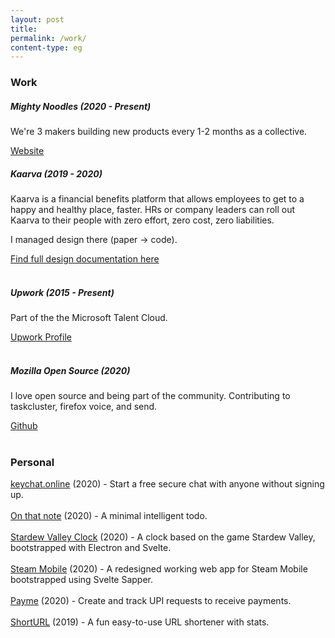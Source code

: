 ```yaml
---
layout: post
title:
permalink: /work/
content-type: eg
---
```


### Work

##### Mighty Noodles (2020 - Present)

We're 3 makers building new products every 1-2 months as a collective.

[Website](https://mightynoodles.com)  

##### Kaarva (2019 - 2020)

Kaarva is a financial benefits platform that allows employees to get to a happy and healthy place, faster. HRs or company leaders can roll out Kaarva to their people with zero effort, zero cost, zero liabilities.

I managed design there (paper → code).

[Find full design documentation here](https://kaarvadesign.now.sh/)  
<br>

##### Upwork (2015 - Present)

Part of the the Microsoft Talent Cloud.

[Upwork Profile](https://www.upwork.com/freelancers/~019a529e93d0125d71)  
<br>

##### Mozilla Open Source (2020)

I love open source and being part of the community. Contributing to taskcluster, firefox voice, and send.

[Github](https://www.github.com/rohanharikr)
<br>
<br>

### Personal

[keychat.online](https://www.producthunt.com/posts/keychat) (2020) - Start a free secure chat with anyone without signing up.  
  <br>
[On that note](https://www.producthunt.com/posts/on-that-note) (2020) - A minimal intelligent todo.  
  <br>
[Stardew Valley Clock](https://github.com/rohanharikr/StardewValleyClock) (2020) - A clock based on the game Stardew Valley, bootstrapped with Electron and Svelte.  
  <br>
[Steam Mobile](https://steammobile.now.sh/) (2020) - A redesigned working web app for Steam Mobile bootstrapped using Svelte Sapper.  
  <br>
[Payme](https://paymefromkaarva.imfast.io/) (2020) - Create and track UPI requests to receive payments.  
  <br>
[ShortURL](https://rohanharikr.github.io/short-url/templates/index.html) (2019) - A fun easy-to-use URL shortener with stats.  
  <br>


<!-- #### Music

<iframe width="100%" height="75" scrolling="no" frameborder="no" allow="autoplay" src="https://w.soundcloud.com/player/?url=https%3A//api.soundcloud.com/tracks/854458825&color=%23000000&auto_play=false&hide_related=false&show_comments=true&show_user=true&show_reposts=false&show_teaser=true&visual=true"></iframe><div style="font-size: 10px; color: #cccccc;line-break: anywhere;word-break: normal;overflow: hidden;white-space: nowrap;text-overflow: ellipsis; font-family: Interstate,Lucida Grande,Lucida Sans Unicode,Lucida Sans,Garuda,Verdana,Tahoma,sans-serif;font-weight: 100;"><a href="https://soundcloud.com/stinkfiststinks" title="thoran" target="_blank" style="color: #cccccc; text-decoration: none;">thoran</a> · <a href="https://soundcloud.com/stinkfiststinks/castle-in-the-mist-from-ico" title="castle in the mist - a song from ico" target="_blank" style="color: #cccccc; text-decoration: none;">castle in the mist - a song from ico</a></div>
<br>
<iframe width="100%" height="75" scrolling="no" frameborder="no" allow="autoplay" src="https://w.soundcloud.com/player/?url=https%3A//api.soundcloud.com/tracks/846670150&color=%23000000&auto_play=false&hide_related=false&show_comments=true&show_user=true&show_reposts=false&show_teaser=true&visual=true"></iframe><div style="font-size: 10px; color: #cccccc;line-break: anywhere;word-break: normal;overflow: hidden;white-space: nowrap;text-overflow: ellipsis; font-family: Interstate,Lucida Grande,Lucida Sans Unicode,Lucida Sans,Garuda,Verdana,Tahoma,sans-serif;font-weight: 100;"><a href="https://soundcloud.com/stinkfiststinks" title="thoran" target="_blank" style="color: #cccccc; text-decoration: none;">thoran</a> · <a href="https://soundcloud.com/stinkfiststinks/knowing" title="knowing" target="_blank" style="color: #cccccc; text-decoration: none;">knowing</a></div>
<br>
<iframe width="100%" height="75" scrolling="no" frameborder="no" allow="autoplay" src="https://w.soundcloud.com/player/?url=https%3A//api.soundcloud.com/tracks/846678085&color=%23000000&auto_play=false&hide_related=false&show_comments=true&show_user=true&show_reposts=false&show_teaser=true&visual=true"></iframe><div style="font-size: 10px; color: #cccccc;line-break: anywhere;word-break: normal;overflow: hidden;white-space: nowrap;text-overflow: ellipsis; font-family: Interstate,Lucida Grande,Lucida Sans Unicode,Lucida Sans,Garuda,Verdana,Tahoma,sans-serif;font-weight: 100;"><a href="https://soundcloud.com/stinkfiststinks" title="thoran" target="_blank" style="color: #cccccc; text-decoration: none;">thoran</a> · <a href="https://soundcloud.com/stinkfiststinks/cicada" title="cicada" target="_blank" style="color: #cccccc; text-decoration: none;">cicada</a></div> -->